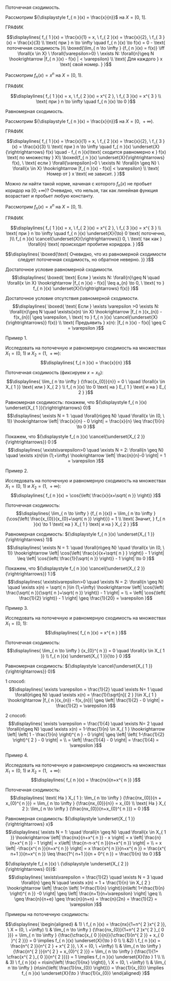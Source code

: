 Поточечная сходимость.

Рассмотрим ${\displaystyle f_{ n }(x) = \frac{x}{n}}$ на ${\displaystyle X = [0, \ 1]}$.

ГРАФИК

$$\displaylines{
f_{ 1 }(x) = \frac{x}{1} = x, \  f_{ 2 }(x) = \frac{x}{2}, \  f_{ 3 }(x) = \frac{x}{3} \\
\text{ при } n \to  \infty  \quad f_{ n }(x) \to  f(x) = 0 - \text{ поточечная сходимость  }\\
\boxed{\lim_{ n \to \infty } {f_{ n }(x) = f(x)} \iff \forall{x \in X} \  \forall{\varepsilon>0} \ \exists N: \forall{n}\geq N \hookrightarrow |f_{ n }(x) - f(x) | < \varepsilon} \\
\text{ Для каждого } x \text{ свой номер. }
}$$

Рассмотрим ${\displaystyle f_{ n }(x) = x^{ n }}$ на ${\displaystyle X = [0, \ 1)}$.

ГРАФИК

$$\displaylines{
f_{ 1 }(x) = x, \  f_{ 2 }(x) = x^{ 2 }, \  f_{ 3 }(x) = x^{ 3 } \\
\text{ при } n \to  \infty  \quad f_{ n }(x) \to 0
}$$


Равномерная сходимость.

Рассмотрим ${\displaystyle f_{ n }(x) = \frac{x}{n}}$ на ${\displaystyle X = [0, \ +\infty)}$.

ГРАФИК

$$\displaylines{
f_{ 1 }(x) = \frac{x}{1} = x, \  f_{ 2 }(x) = \frac{x}{2}, \  f_{ 3 }(x) = \frac{x}{3} \\
\text{ при } n \to  \infty  \quad f_{ n }(x) \underset{X}{\rightrightarrows} f(x)  \quad - f_{ n }(x)\text{ сходится равномерно к } f(x) \text{ по множеству } X\\
\boxed{f_{ n }(x) \underset{X}{\rightrightarrows} f(x), \  \text{ если } \forall{\varepsilon}>0 \ \exists N: \forall{n \geq N} \ \forall{x \in  X} \hookrightarrow |f_{ n }(x) - f(x)| < \varepsilon} \\
\text{ Номер от  } x \text{ не зависит. }
}$$

Можно ли найти такой норме, начиная с которого ${\displaystyle f_{ n }(x)}$ не пробьет коридор на ${\displaystyle [0; +\infty)}$? Очевидно, что нельзя, так как линейная функция возрастает и пробьет любую константу.

Рассмотрим ${\displaystyle f_{ n }(x) = x^{ n }}$ на ${\displaystyle X = [0, \ 1)}$.

ГРАФИК

$$\displaylines{
f_{ 1 }(x) = x, \  f_{ 2 }(x) = x^{ 2 }, \  f_{ 3 }(x) = x^{ 3 } \\
\text{ при } n \to  \infty  \quad f_{ n }(x) \underset{X}{\to} 0 \text{ поточечно, }\\
f_{ n }(x) \cancel{\underset{X}{\rightrightarrows}} 0, \  \text{ так как } \forall{n} \text{ происходит пробитие коридора. }
}$$

$$\displaylines{
\boxed{\text{ Очевидно, что из равномерной сходимости следует поточечная сходимость, но обратное неверно. }}
}$$

Достаточное условие равномерной сходимости.
$$\displaylines{
\boxed{
\text{ Если } \exists N: \forall{n}\geq N  \quad \forall{x \in  X} \hookrightarrow |f_{ n }(x) - f(x)| \leq a_{n} \to  0, \  \text{ то } f_{ n }(x) \underset{X}{\rightrightarrows} f(x)}
}$$


Достаточное условие отсутствия равномерной сходимости.
$$\displaylines{
\boxed{
\text{ Если } \exists \varepsilon >0 \exists N: \forall{n}\geq N  \quad \exists{x(n) \in  X} \hookrightarrow |f_{ n }(x_{n}) - f(x_{n})| \geq \varepsilon, \  \text{ то } f_{ n }(x) \cancel{\underset{X}{\rightrightarrows}} f(x)} \\
\text{ Предъявить } x(n): |f_{ n }(x) - f(x)| \geq C = \varepsilon
}$$

Пример 1.

Исследовать на поточечную и равномерную сходимость на множествах ${\displaystyle X_{ 1 } = (0, \ 1)}$ и ${\displaystyle X_{ 2 } = (1, \ +\infty)}$:
$$\displaylines{
f_{ n }(x) = \frac{x}{n}
}$$

Поточечная сходимость (фиксируем ${\displaystyle x = x_{0}}$):
$$\displaylines{
\lim_{ n \to \infty } {\frac{x_{0}}{n}} = 0 \ \quad \forall{x \in  X_{ 1 }} \text{ или } X_{ 2 } \\
f_{ n }(x) \to  0 \text{ на } E_{ 1 } \text{ и на  } E_{ 2 }
}$$

Равномерная сходимость: покажем, что ${\displaystyle f_{ n }(x) \underset{X_{ 1 }}{\rightrightarrows} 0}$
$$\displaylines{
\exists N = 1:  \quad \forall{n\geq N}  \quad \forall{x \in (0, \  1)} \hookrightarrow \left| \frac{x}{n} - 0 \right| = \frac{x}{n} \leq \frac{1}{n} \to  0
}$$

Покажем, что ${\displaystyle f_{ n }(x) \cancel{\underset{X_{ 2 }}{\rightrightarrows}} 0:}$
$$\displaylines{
\exists\varepsilon>0  \quad \exists N = 2: \forall{n \geq N}  \quad \exists x(n)\in  (1;+\infty) \hookrightarrow \left| \frac{n}{n}-0 \right| = 1 = \varepsilon
}$$

Пример 2. 

Исследовать на поточечную и равномерную сходимость на множествах ${\displaystyle X_{ 1 } = (0, \ 1)}$ и ${\displaystyle X_{ 2 } = (1, \ +\infty)}$:
$$\displaylines{
f_{ n }(x) = \cos{\left( \frac{x}{x+\sqrt{ n }} \right)}
}$$

Поточечная сходимость:
$$\displaylines{
\lim_{ n \to \infty } {f_{ n }(x)} = \lim_{ n \to \infty } {\cos{\left( \frac{x_{0}}{x_{0}+\sqrt{ n }} \right)}} = 1 \\
\text{ Значит, } f_{ n }(x) \to 1 \text{ на } X_{ 1 } \text{ и на } X_{ 2 }
}$$

Равномерная сходимость: ${\displaystyle f_{ n }(x) \underset{X_{ 1 }}{\rightrightarrows} 1}$
$$\displaylines{
\exists N = 1:  \quad \forall{n\geq N}  \quad \forall{x \in (0, \  1)} \hookrightarrow \left| \cos{\left( \frac{x}{x+\sqrt{ n } } \right)} - 1 \right| \leq  \left| \cos{\left( \frac{1}{\sqrt{ n }} \right)} - 1 \right| \to 0
}$$

Покажем, что ${\displaystyle f_{ n }(x) \cancel{\underset{X_{ 2 }}{\rightrightarrows}} 1:}$
$$\displaylines{
\exists\varepsilon>0  \quad \exists N = 2: \forall{n \geq N}  \quad \exists x(n) = \sqrt{ n }\in  (1;+\infty) \hookrightarrow \left| \cos{\left( \frac{\sqrt{ n }}{\sqrt{ n }+\sqrt{ n }} \right)}  - 1 \right| = \\
= \left| \cos{\left( \frac{1}{2} \right)} - 1 \right| \geq \frac{1}{20} = \varepsilon
}$$

Пример 3.

Исследовать на поточечную и равномерную сходимость на множествах ${\displaystyle X_{ 1 } = (0, \ 1)}$:
$$\displaylines{
f_{ n }(x) = x^{ n }
}$$

Поточечная сходимость:
$$\displaylines{
\lim_{ n \to \infty } {x_{0}^{ n }} = 0  \quad \forall{x \in  X_{ 1 }} \\
f_{ n }(x) \underset{X_{ 1 }}{\to } 0
}$$

Равномерная сходимость: ${\displaystyle \cancel{\underset{X_{ 1 }}{\rightrightarrows}} 0}$

1 способ:
$$\displaylines{
\exists \varepsilon = \frac{1}{2}  \quad \exists N= 1  \quad \forall{n\geq N}  \quad \exists x(n) = \frac{1}{\sqrt[n]{ 2 } }\in X_{ 1 } \hookrightarrow |f_{ n }(x_{n}) - f(x_{n})| \geq \left| \frac{1}{2} - 0 \right| = \frac{1}{2} = \varepsilon
}$$

2 способ:
$$\displaylines{
\exists \varepsilon = \frac{1}{4}  \quad \exists N= 2  \quad \forall{n\geq N}  \quad \exists x(n) = 1-\frac{1}{n} \in X_{ 1 } \hookrightarrow \left| \left( 1 - \frac{1}{n} \right)^{ n } - 0 \right| \geq  \left| \left( 1-\frac{1}{2} \right)^{ 2 } - 0 \right|  = \\
= \left| \frac{1}{4} - 0 \right|  = \frac{1}{4} = \varepsilon
}$$

 Пример 4.

Исследовать на поточечную и равномерную сходимость на множествах ${\displaystyle X_{ 1 } = (0, \ 1)}$ и ${\displaystyle X_{ 2 } = (1, \ +\infty)}$:
$$\displaylines{
f_{ n }(x) = \frac{nx}{n+x^{ n }}
}$$

Поточечная сходимость:
$$\displaylines{
\text{ На } X_{ 1 }: \lim_{ n \to \infty } {\frac{nx_{0}}{n + x_{0}^{ n }}} = \lim_{ n \to \infty } {\frac{nx_{0}}{n}} = x_{0} \\
\text{ На } X_{ 2 }: \lim_{ n \to \infty } {\frac{nx_{0}}{n+x_{0}^{ n }}} = 0
}$$

Равномерная сходимость: ${\displaystyle \underset{X_{ 1 }}{\rightrightarrows} x}$
$$\displaylines{
\exists N = 1:  \quad \forall{n \geq N}  \quad \forall{x \in X_{ 1 }} \hookrightarrow \left| \frac{nx}{n+x^{ n }} - x \right| = x \left| \frac{n}{n+x^{ n }} - 1  \right| = x\left| \frac{n-n-x^{ n }}{n+x^{ n }}  \right| = \\
= x \left| -\frac{x^{ n }}{n+x^{ n }} \right| = x \frac{x^{ n }}{n+x^{ n }} = \frac{x^{ n+1 }}{n+x^{ n }} \leq \frac{1^{ n+1 }}{n + 0^{ n }} = \frac{1}{n} \to 0   
}$$

${\displaystyle f_{ n }(x) \ {\displaystyle \underset{X_{ 2 }}{\rightrightarrows} 0}}$:
$$\displaylines{
\exists\varepsilon = \frac{1}{2}  \quad  \exists N = 3  \quad \forall{n} \geq N  \quad \exists x(n) = 1 + \frac{1}{n} \in  X_{ 2 } \hookrightarrow \left| \frac{n \left( 1+\frac{1}{n} \right)}{n\left( 1+\frac{1}{n} \right)^{ n }} -0  \right| \geq \left| \frac{n+1}{n+\varepsilon} \right| \geq  \\
\geq \frac{n}{n+e} \geq \frac{n}{n+n} = \frac{n}{2n} = \frac{1}{2} = \varepsilon
}$$

Примеры на поточечную сходимость:

$$\displaylines{
\begin{aligned}
& 1) \ f_{ n }(x) = \frac{nx}{1+n^{ 2 }x^{ 2 }}, \  X = (0, \  +\infty) \\
& \lim_{ n \to \infty } {\frac{nx_{0}}{1+n^{ 2 }x^{ 2 }_{ 0 }}} = \lim_{ n \to \infty } {\frac{\cfrac{x_{ 0 }}{n}}{\cfrac{1}{n^{ 2 }} + x_{ 0 }^{ 2 }}} = 0 \implies f_{ n }(x) \underset{X}{\to } 0 \\ \\
&2) \ f_{ n }(x) = \frac{n^{ 2 }}{n^{ 2 } + x^{ 2 }}, \  X = (0, \  +\infty) \\
& \lim_{ n \to \infty } {\frac{n^{ 2 }}{n^{ 2 } + x_{0}^{ 2 }}} = \lim_{ n \to \infty } {\frac{1}{1+ \cfrac{x^{ 2 }_{ 0 }}{n^{ 2 }}}} = 1 \implies f_{ n }(x) \underset{X}{\to } 1 \\ \\
& 3) \ f_{ n }(x) = n\sin{\left( \frac{1}{nx} \right)}, \  X = (0, \  +\infty) \\
& \lim_{ n \to \infty } {n\sin{\left( \frac{1}{nx_{0}} \right)}} = \frac{1}{x_{0}} \implies  f_{ n }(x) \underset{X}{\to } \frac{1}{x_{0}}
\end{aligned}
}$$